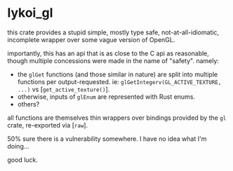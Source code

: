 
# lykoi_gl

this crate provides a stupid simple, mostly type safe,
not-at-all-idiomatic, incomplete wrapper over some vague version of OpenGL.

importantly, this has an api that is as close to the C api as reasonable, though multiple
concessions were made in the name of "safety". namely:

- the `glGet` functions (and those similar in nature) are split into multiple functions
per output-requested. ie: `glGetIntegerv(GL_ACTIVE_TEXTURE, ...)` vs [`get_active_texture()`].
- otherwise, inputs of `glEnum` are represented with Rust enums.
- others?

all functions are themselves thin wrappers over bindings provided by the `gl` crate,
re-exported via [`raw`].

50% sure there is a vulnerability somewhere. I have no idea what I'm doing...

good luck.

